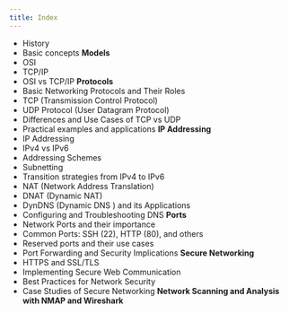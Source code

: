 ```yaml
---
title: Index
---
```


- History
- Basic concepts
**Models**
- OSI
- TCP/IP
- OSI vs TCP/IP
**Protocols**
- Basic Networking Protocols and Their Roles
- TCP (Transmission Control Protocol)
- UDP Protocol (User Datagram Protocol)
- Differences and Use Cases of TCP vs UDP
- Practical examples and applications
**IP Addressing**
- IP Addressing
- IPv4 vs IPv6
- Addressing Schemes
- Subnetting
- Transition strategies from IPv4 to IPv6
- NAT (Network Address Translation)
- DNAT (Dynamic NAT)
- DynDNS (Dynamic DNS ) and its Applications
- Configuring and Troubleshooting DNS
**Ports**
- Network Ports and their importance
- Common Ports: SSH (22), HTTP (80), and others
- Reserved ports and their use cases
- Port Forwarding and Security Implications
**Secure Networking**
- HTTPS and SSL/TLS
- Implementing Secure Web Communication
- Best Practices for Network Security
- Case Studies of Secure Networking
**Network Scanning and Analysis with NMAP and Wireshark**